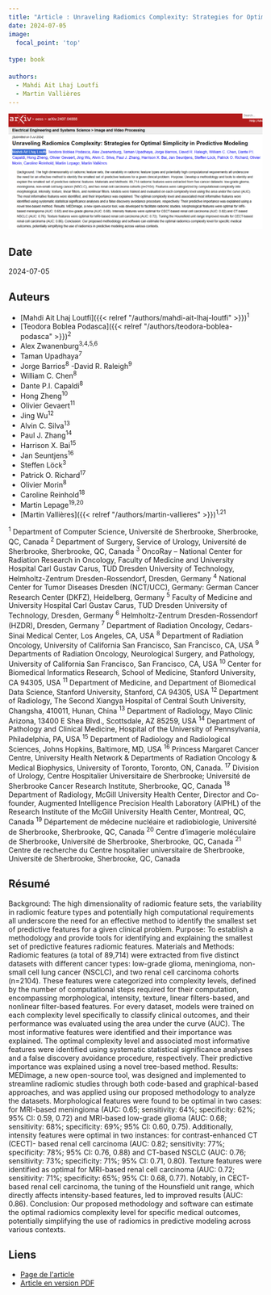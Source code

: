```yaml
---
title: "Article : Unraveling Radiomics Complexity: Strategies for Optimal Simplicity in Predictive Modeling"
date: 2024-07-05
image:
  focal_point: 'top'

type: book

authors:
  - Mahdi Ait Lhaj Loutfi
  - Martin Vallières
---
```


![arXiv](featured.png)

## Date

2024-07-05

## Auteurs

  - [Mahdi Ait Lhaj Loutfi]({{< relref "/authors/mahdi-ait-lhaj-loutfi" >}})<sup>1</sup>
  - [Teodora Boblea Podasca]({{< relref "/authors/teodora-boblea-podasca" >}})<sup>2</sup>
  - Alex Zwanenburg<sup>3,4,5,6</sup>
  - Taman Upadhaya<sup>7</sup>
  - Jorge Barrios<sup>8</sup>
  -David R. Raleigh<sup>9</sup>
  - William C. Chen<sup>8</sup>
  - Dante P.I. Capaldi<sup>8</sup>
  - Hong Zheng<sup>10</sup>
  - Olivier Gevaert<sup>11</sup>
  - Jing Wu<sup>12</sup>
  - Alvin C. Silva<sup>13</sup>
  - Paul J. Zhang<sup>14</sup>
  - Harrison X. Bai<sup>15</sup>
  - Jan Seuntjens<sup>16</sup>
  - Steffen Löck<sup>3</sup>
  - Patrick O. Richard<sup>17</sup>
  - Olivier Morin<sup>8</sup>
  - Caroline Reinhold<sup>18</sup>
  - Martin Lepage<sup>19,20</sup>
  - [Martin Vallières]({{< relref "/authors/martin-vallieres" >}})<sup>1,21</sup>


<sup>1</sup> Department of Computer Science, Université de Sherbrooke, Sherbrooke, QC, Canada
<sup>2</sup> Department of Surgery, Service of Urology, Université de Sherbrooke, Sherbrooke, QC, Canada
<sup>3</sup> OncoRay – National Center for Radiation Research in Oncology, Faculty of Medicine and University Hospital Carl Gustav Carus, TUD Dresden University of Technology, Helmholtz-Zentrum Dresden-Rossendorf, Dresden, Germany
<sup>4</sup> National Center for Tumor Diseases Dresden (NCT/UCC), Germany: German Cancer Research Center (DKFZ), Heidelberg, Germany
<sup>5</sup> Faculty of Medicine and University Hospital Carl Gustav Carus, TUD Dresden University of Technology, Dresden, Germany
<sup>6</sup> Helmholtz-Zentrum Dresden-Rossendorf (HZDR), Dresden, Germany
<sup>7</sup> Department of Radiation Oncology, Cedars-Sinai Medical Center, Los Angeles, CA, USA
<sup>8</sup> Department of Radiation Oncology, University of California San Francisco, San Francisco, CA, USA
<sup>9</sup> Departments of Radiation Oncology, Neurological Surgery, and Pathology, University of California San Francisco, San Francisco, CA, USA
<sup>10</sup> Center for Biomedical Informatics Research, School of Medicine, Stanford University, CA 94305, USA
<sup>11</sup> Department of Medicine, and Department of Biomedical Data Science, Stanford University, Stanford, CA 94305, USA
<sup>12</sup> Department of Radiology, The Second Xiangya Hospital of Central South University, Changsha, 410011, Hunan, China
<sup>13</sup> Department of Radiology, Mayo Clinic Arizona, 13400 E Shea Blvd., Scottsdale, AZ 85259, USA
<sup>14</sup> Department of Pathology and Clinical Medicine, Hospital of the University of Pennsylvania, Philadelphia, PA, USA
<sup>15</sup> Department of Radiology and Radiological Sciences, Johns Hopkins, Baltimore, MD, USA
<sup>16</sup> Princess Margaret Cancer Centre, University Health Network & Departments of Radiation Oncology & Medical Biophysics, University of Toronto, Toronto, ON, Canada.
<sup>17</sup> Division of Urology, Centre Hospitalier Universitaire de Sherbrooke; Université de Sherbrooke Cancer Research Institute, Sherbrooke, QC, Canada
<sup>18</sup> Department of Radiology, McGill University Health Center, Director and Co-founder, Augmented Intelligence Precision Health Laboratory (AIPHL) of the Research Institute of the McGill University Health Center, Montreal, QC, Canada
<sup>19</sup> Département de médecine nucléaire et radiobiologie, Université de Sherbrooke, Sherbrooke, QC, Canada
<sup>20</sup> Centre d’imagerie moléculaire de Sherbrooke, Université de Sherbrooke, Sherbrooke, QC, Canada
<sup>21</sup> Centre de recherche du Centre hospitalier universitaire de Sherbrooke, Université de Sherbrooke, Sherbrooke, QC, Canada

## Résumé

  Background: The high dimensionality of radiomic feature sets, the variability in radiomic feature types and potentially high computational requirements all underscore the need for an effective method to identify the smallest set of predictive features for a given clinical problem. Purpose: To establish a methodology and provide tools for identifying and explaining the smallest set of predictive features radiomic features. Materials and Methods: Radiomic features (a total of 89,714) were extracted from five distinct datasets with different cancer types: low-grade glioma, meningioma, non-small cell lung cancer (NSCLC), and two renal cell carcinoma cohorts (n=2104). These features were categorized into complexity levels, defined by the number of computational steps required for their computation, encompassing morphological, intensity, texture, linear filters-based, and nonlinear filter-based features. For every dataset, models were trained on each complexity level specifically to classify clinical outcomes, and their performance was evaluated using the area under the curve (AUC). The most informative features were identified and their importance was explained. The optimal complexity level and associated most informative features were identified using systematic statistical significance analyses and a false discovery avoidance procedure, respectively. Their predictive importance was explained using a novel tree-based method. Results: MEDimage, a new open-source tool, was designed and implemented to streamline radiomic studies through both code-based and graphical-based approaches, and was applied using our proposed methodology to analyze the datasets. Morphological features were found to be optimal in two cases: for MRI-based meningioma (AUC: 0.65; sensitivity: 64%; specificity: 62%; 95% CI: 0.59, 0.72) and MRI-based low-grade glioma (AUC: 0.68; sensitivity: 68%; specificity: 69%; 95% CI: 0.60, 0.75). Additionally, intensity features were optimal in two instances: for contrast-enhanced CT (CECT)- based renal cell carcinoma (AUC: 0.82; sensitivity: 77%; specificity: 78%; 95% CI: 0.76, 0.88) and CT-based NSCLC (AUC: 0.76; sensitivity: 73%; specificity: 71%; 95% CI: 0.71, 0.80). Texture features were identified as optimal for MRI-based renal cell carcinoma (AUC: 0.72; sensitivity: 71%; specificity: 65%; 95% CI: 0.68, 0.77). Notably, in CECT-based renal cell carcinoma, the tuning of the Hounsfield unit range, which directly affects intensity-based features, led to improved results (AUC: 0.86). Conclusion: Our proposed methodology and software can estimate the optimal radiomics complexity level for specific medical outcomes, potentially simplifying the use of radiomics in predictive modeling across various contexts.


## Liens

  - [Page de l'article](https://arxiv.org/abs/2407.04888)
  - [Article en version PDF](https://arxiv.org/pdf/2407.04888)

